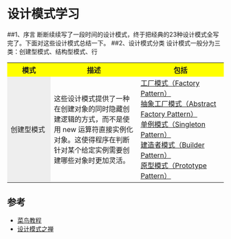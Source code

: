 # 设计模式学习

##1、序言
断断续续写了一段时间的设计模式，终于把经典的23种设计模式全写完了。下面对这些设计模式总结一下。
##2、设计模式分类
设计模式一般分为三类：创建型模式、结构型模式、行

<table>
  <tr>
    <th width=20%, bgcolor=yellow >模式</th>
    <th width=40%, bgcolor=yellow>描述</th>
    <th width="40%", bgcolor=yellow>包括</th>
  </tr>
  <tr>
    <td bgcolor=#eeeeee> 创建型模式 </td>
    <td> 这些设计模式提供了一种在创建对象的同时隐藏创建逻辑的方式，而不是使用 new 运算符直接实例化对象。这使得程序在判断针对某个给定实例需要创建哪些对象时更加灵活。 </td>
    <td> <div title="我是鼠标悬停文字"><a href="你需要指向的链接地址">工厂模式（Factory Pattern）</div> 
         <a href="你需要指向的链接地址">抽象工厂模式（Abstract Factory Pattern）<br>
         <a href="你需要指向的链接地址">单例模式（Singleton Pattern）<br>
         <a href="你需要指向的链接地址">建造者模式（Builder Pattern）<br>
         <a href="你需要指向的链接地址">原型模式（Prototype Pattern）<br>  </td>
  </tr>
</table>





## 参考
* [菜鸟教程](http://www.runoob.com/design-pattern/design-pattern-tutorial.html "设计模式")
* [设计模式之禅]("设计模式之禅")